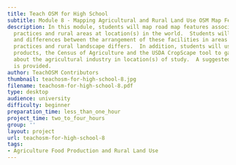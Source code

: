 ```yaml
---
title: Teach OSM for High School
subtitle: Module 8 - Mapping Agricultural and Rural Land Use OSM Map Features
description: In this module, students will map road map features associated with agricultural
  practices and rural areas at location(s) in the world.  Students will explore similarities
  and differences between the arrangement of these facilities in areas where agricultural
  practices and rural landscape differs.  In addition, students will use two USDA
  products, the Census of Agriculture and the USDA CropScape tool to gain a sense
  about the agricultural industry in location(s) of study.  A suggested implementation
  is provided.
author: TeachOSM Contributors
thumbnail: teachosm-for-high-school-8.jpg
filename: teachosm-for-high-school-8.pdf
type: desktop
audience: university
difficulty: beginner
preparation_time: less_than_one_hour
project_time: two_to_four_hours
group: ''
layout: project
url: teachosm-for-high-school-8
tags:
- Agriculture Food Production and Rural Land Use
---
```


